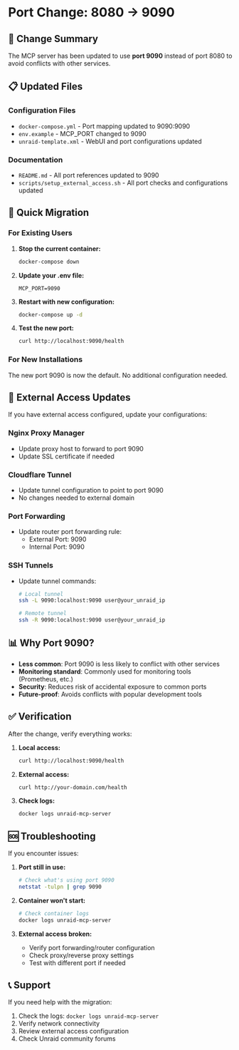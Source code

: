 # Port Change: 8080 → 9090

## 🔄 **Change Summary**

The MCP server has been updated to use **port 9090** instead of port 8080 to avoid conflicts with other services.

## 📋 **Updated Files**

### **Configuration Files**
- `docker-compose.yml` - Port mapping updated to 9090:9090
- `env.example` - MCP_PORT changed to 9090
- `unraid-template.xml` - WebUI and port configurations updated

### **Documentation**
- `README.md` - All port references updated to 9090
- `scripts/setup_external_access.sh` - All port checks and configurations updated

## 🚀 **Quick Migration**

### **For Existing Users**

1. **Stop the current container:**
   ```bash
   docker-compose down
   ```

2. **Update your .env file:**
   ```env
   MCP_PORT=9090
   ```

3. **Restart with new configuration:**
   ```bash
   docker-compose up -d
   ```

4. **Test the new port:**
   ```bash
   curl http://localhost:9090/health
   ```

### **For New Installations**

The new port 9090 is now the default. No additional configuration needed.

## 🔧 **External Access Updates**

If you have external access configured, update your configurations:

### **Nginx Proxy Manager**
- Update proxy host to forward to port 9090
- Update SSL certificate if needed

### **Cloudflare Tunnel**
- Update tunnel configuration to point to port 9090
- No changes needed to external domain

### **Port Forwarding**
- Update router port forwarding rule:
  - External Port: 9090
  - Internal Port: 9090

### **SSH Tunnels**
- Update tunnel commands:
  ```bash
  # Local tunnel
  ssh -L 9090:localhost:9090 user@your_unraid_ip
  
  # Remote tunnel
  ssh -R 9090:localhost:9090 user@your_unraid_ip
  ```

## 📊 **Why Port 9090?**

- **Less common**: Port 9090 is less likely to conflict with other services
- **Monitoring standard**: Commonly used for monitoring tools (Prometheus, etc.)
- **Security**: Reduces risk of accidental exposure to common ports
- **Future-proof**: Avoids conflicts with popular development tools

## ✅ **Verification**

After the change, verify everything works:

1. **Local access:**
   ```bash
   curl http://localhost:9090/health
   ```

2. **External access:**
   ```bash
   curl http://your-domain.com/health
   ```

3. **Check logs:**
   ```bash
   docker logs unraid-mcp-server
   ```

## 🆘 **Troubleshooting**

If you encounter issues:

1. **Port still in use:**
   ```bash
   # Check what's using port 9090
   netstat -tulpn | grep 9090
   ```

2. **Container won't start:**
   ```bash
   # Check container logs
   docker logs unraid-mcp-server
   ```

3. **External access broken:**
   - Verify port forwarding/router configuration
   - Check proxy/reverse proxy settings
   - Test with different port if needed

## 📞 **Support**

If you need help with the migration:
1. Check the logs: `docker logs unraid-mcp-server`
2. Verify network connectivity
3. Review external access configuration
4. Check Unraid community forums 